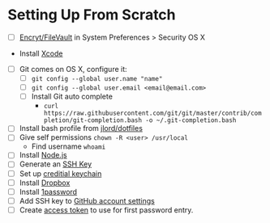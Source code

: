 # Setting Up From Scratch

- [ ]  [Encryt/FileVault](https://githubber.com/article/crafts/security/general-security) in System Preferences > Security OS X
- Install [Xcode](https://itunes.apple.com/us/app/xcode/id497799835?mt=12)
- [ ] Git comes on OS X, configure it:
	- [ ] `git config --global user.name "name"`
	- [ ] `git config --global user.email <email@email.com>`
	- [ ] Install Git auto complete
		- `curl https://raw.githubusercontent.com/git/git/master/contrib/completion/git-completion.bash -o ~/.git-completion.bash`
- [ ] Install bash profile from [jlord/dotfiles ](https://github.com/jlord/dotfiles)
- [ ] Give self permissions `chown -R <user> /usr/local`
  - Find username `whoami`
- [ ] Install [Node.js](http://nodejs.org)
- [ ] Generate an [SSH Key](https://help.github.com/articles/generating-ssh-keys/)
- [ ] Set up [creditial keychain](https://help.github.com/articles/caching-your-github-password-in-git)
- [ ] Install [Dropbox](http://dropbox.com)
- [ ] Install [1password](https://agilebits.com)
- [ ] Add SSH key to [GitHub account settings](https://github.com/settings/ssh)
- [ ] Create [access token](https://github.com/settings/tokens) to use for first password entry.
